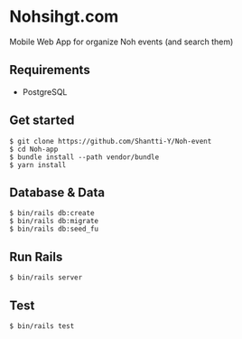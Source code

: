 # Nohsihgt.com
Mobile Web App for organize Noh events (and search them)

## Requirements
- PostgreSQL

## Get started
```
$ git clone https://github.com/Shantti-Y/Noh-event
$ cd Noh-app
$ bundle install --path vendor/bundle
$ yarn install
```
## Database & Data
```
$ bin/rails db:create
$ bin/rails db:migrate
$ bin/rails db:seed_fu
```

##  Run Rails
```
$ bin/rails server
```

## Test

```
$ bin/rails test
```
